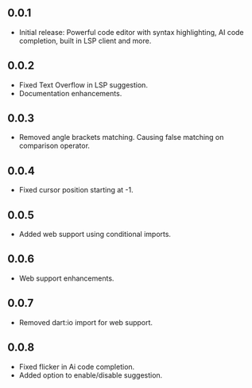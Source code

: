 ## 0.0.1

* Initial release: Powerful code editor with syntax highlighting, AI code completion, built in LSP client and more.


## 0.0.2

* Fixed Text Overflow in LSP suggestion.
* Documentation enhancements.

## 0.0.3

* Removed angle brackets matching. Causing false matching on comparison operator.

## 0.0.4

* Fixed cursor position starting at -1.

## 0.0.5

* Added web support using conditional imports.

## 0.0.6

* Web support enhancements.

## 0.0.7

* Removed dart:io import for web support.

## 0.0.8

* Fixed flicker in Ai code completion.
* Added option to enable/disable suggestion.